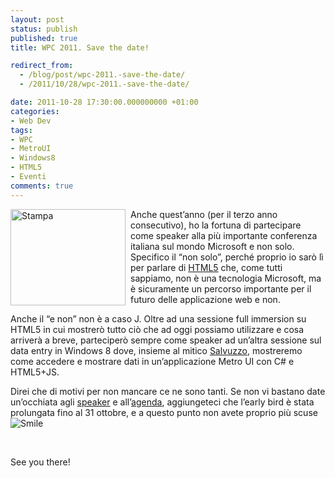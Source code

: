 ```yaml
---
layout: post
status: publish
published: true
title: WPC 2011. Save the date!

redirect_from: 
  - /blog/post/wpc-2011.-save-the-date/
  - /2011/10/28/wpc-2011.-save-the-date/

date: 2011-10-28 17:30:00.000000000 +01:00
categories:
- Web Dev
tags:
- WPC
- MetroUI
- Windows8
- HTML5
- Eventi
comments: true
---
```

<p><a href="http://tostring.it/UserFiles/imperugo/b1_180x150_2.jpg"><img style="background-image: none; border-right-width: 0px; margin: 0px 8px 0px 0px; padding-left: 0px; padding-right: 0px; display: inline; float: left; border-top-width: 0px; border-bottom-width: 0px; border-left-width: 0px; padding-top: 0px" title="Stampa" border="0" alt="Stampa" align="left" src="http://tostring.it/UserFiles/imperugo/b1_180x150_thumb.jpg" width="184" height="154" /></a> Anche quest’anno (per il terzo anno consecutivo), ho la fortuna di partecipare come speaker alla più importante conferenza italiana sul mondo Microsoft e non solo.     <br />Specifico il “non solo”, perché proprio io sarò lì per parlare di <a title="HTML articles" href="http://tostring.it/tags/archive/html5" target="_blank">HTML5</a> che, come tutti sappiamo, non è una tecnologia Microsoft, ma è sicuramente un percorso importante per il futuro delle applicazione web e non. </p>  <p>Anche il “e non” non è a caso J. Oltre ad una sessione full immersion su HTML5 in cui mostrerò tutto ciò che ad oggi possiamo utilizzare e cosa arriverà a breve, parteciperò sempre come speaker ad un’altra sessione sul data entry in Windows 8 dove, insieme al mitico <a title="Salvatore Di Fazio&#39;s blog" href="http://bitvector.tostring.it/" rel="nofollow" target="_blank">Salvuzzo</a>, mostreremo come accedere e mostrare dati in un’applicazione Metro UI con C# e HTML5+JS.</p>  <p>Direi che di motivi per non mancare ce ne sono tanti. Se non vi bastano date un’occhiata agli <a title="WPC Speakers" href="http://www.wpc2011.it/speakers.aspx" target="_blank">speaker</a> e all’<a title="WPC Agenda" href="http://www.wpc2011.it/agenda.aspx" target="_blank">agenda</a>, aggiungeteci che l’early bird è stata prolungata fino al 31 ottobre, e a questo punto non avete proprio più scuse <img style="border-bottom-style: none; border-left-style: none; border-top-style: none; border-right-style: none" class="wlEmoticon wlEmoticon-smile" alt="Smile" src="http://tostring.it/UserFiles/imperugo/wlEmoticon-smile_2_12.png" /></p>  <p>&#160;</p>  <p>See you there!</p>
